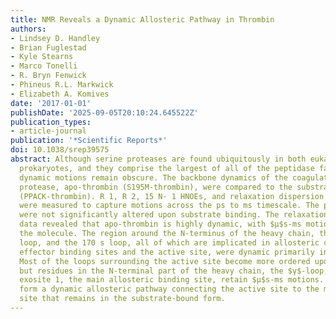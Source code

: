 ```yaml
---
title: NMR Reveals a Dynamic Allosteric Pathway in Thrombin
authors:
- Lindsey D. Handley
- Brian Fuglestad
- Kyle Stearns
- Marco Tonelli
- R. Bryn Fenwick
- Phineus R.L. Markwick
- Elizabeth A. Komives
date: '2017-01-01'
publishDate: '2025-09-05T20:10:24.645522Z'
publication_types:
- article-journal
publication: '*Scientific Reports*'
doi: 10.1038/srep39575
abstract: Although serine proteases are found ubiquitously in both eukaryotes and
  prokaryotes, and they comprise the largest of all of the peptidase families, their
  dynamic motions remain obscure. The backbone dynamics of the coagulation serine
  protease, apo-thrombin (S195M-thrombin), were compared to the substrate-bound form
  (PPACK-thrombin). R 1, R 2, 15 N- 1 HNOEs, and relaxation dispersion NMR experiments
  were measured to capture motions across the ps to ms timescale. The ps-ns motions
  were not significantly altered upon substrate binding. The relaxation dispersion
  data revealed that apo-thrombin is highly dynamic, with $μ$s-ms motions throughout
  the molecule. The region around the N-terminus of the heavy chain, the Na + -binding
  loop, and the 170 s loop, all of which are implicated in allosteric coupling between
  effector binding sites and the active site, were dynamic primarily in the apo-form.
  Most of the loops surrounding the active site become more ordered upon PPACK-binding,
  but residues in the N-terminal part of the heavy chain, the $γ$-loop, and anion-binding
  exosite 1, the main allosteric binding site, retain $μ$s-ms motions. These residues
  form a dynamic allosteric pathway connecting the active site to the main allosteric
  site that remains in the substrate-bound form.
---
```

